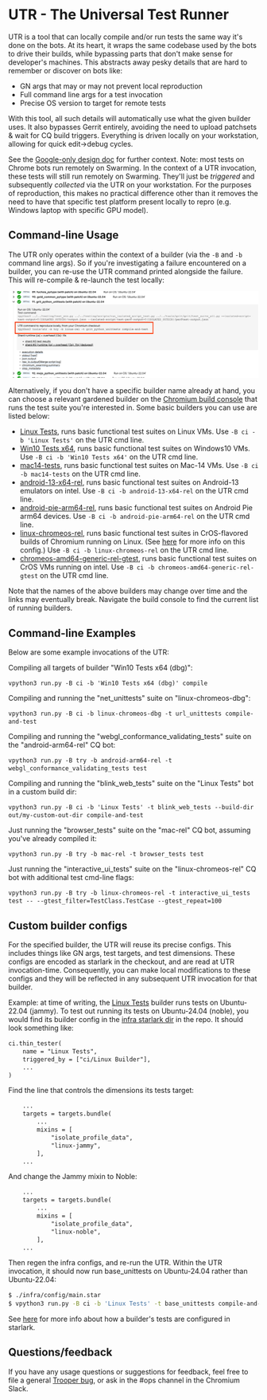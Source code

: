 # UTR - The Universal Test Runner

UTR is a tool that can locally compile and/or run tests the same way it's done
on the bots. At its heart, it wraps the same codebase used by the bots to drive
their builds, while bypassing parts that don't make sense for developer's
machines. This abstracts away pesky details that are hard to remember or
discover on bots like:
- GN args that may or may not prevent local reproduction
- Full command line args for a test invocation
- Precise OS version to target for remote tests

With this tool, all such details will automatically use what the given builder
uses. It also bypasses Gerrit entirely, avoiding the need to upload patchsets
& wait for CQ build triggers. Everything is driven locally on your workstation,
allowing for quick edit->debug cycles.

See the [Google-only design doc](https://goto.google.com/chrome-utr) for
further context. Note: most tests on Chrome bots run remotely on Swarming. In
the context of a UTR invocation, these tests will still run remotely on
Swarming. They'll just be _triggered_ and subsequently _collected_
via the UTR on your workstation. For the purposes of reproduction, this makes
no practical difference other than it removes the need to have that specific
test platform present locally to repro (e.g. Windows laptop with specific GPU
model).

## Command-line Usage

The UTR only operates within the context of a builder (via the `-B` and `-b`
command line args). So if you're investigating a failure encountered on a
builder, you can re-use the UTR command printed alongside the failure.
This will re-compile & re-launch the test locally:

<!-- TODO(crbug.com/349529661): Replace with a SS of repro instructions.-->
![Milo UTR invocation](docs/milo_command.png)

Alternatively, if you don't have a specific builder name already at hand, you
can choose a relevant gardened builder on the
[Chromium build console](https://build.chromium.org/) that runs the test suite
you're interested in. Some basic builders you can use are listed below:
- [Linux Tests](https://ci.chromium.org/ui/p/chromium/builders/ci/Linux%20Tests),
  runs basic functional test suites on Linux VMs. Use `-B ci -b 'Linux Tests'`
  on the UTR cmd line.
- [Win10 Tests x64](https://ci.chromium.org/ui/p/chromium/builders/ci/Win10%20Tests%20x64),
  runs basic functional test suites on Windows10 VMs. Use `-B ci -b
  'Win10 Tests x64'` on the UTR cmd line.
- [mac14-tests](https://ci.chromium.org/ui/p/chromium/builders/ci/mac14-tests),
  runs basic functional test suites on Mac-14 VMs. Use `-B ci -b mac14-tests`
  on the UTR cmd line.
- [android-13-x64-rel](https://ci.chromium.org/ui/p/chromium/builders/ci/android-13-x64-rel),
  runs basic functional test suites on Android-13 emulators on intel. Use `-B
  ci -b android-13-x64-rel` on the UTR cmd line.
- [android-pie-arm64-rel](https://ci.chromium.org/ui/p/chromium/builders/ci/android-pie-arm64-rel),
  runs basic functional test suites on Android Pie arm64 devices. Use `-B ci -b
  android-pie-arm64-rel` on the UTR cmd line.
- [linux-chromeos-rel](https://ci.chromium.org/ui/p/chromium/builders/ci/linux-chromeos-rel),
  runs basic functional test suites in CrOS-flavored builds of Chromium running
  on Linux. (See
  [here](https://chromium.googlesource.com/chromium/src/+/main/docs/chromeos_build_instructions.md#Chromium-OS-on-Linux-linux_chromeos)
  for more info on this config.) Use `-B ci -b linux-chromeos-rel` on the UTR
  cmd line.
- [chromeos-amd64-generic-rel-gtest](https://ci.chromium.org/ui/p/chromium/builders/ci/chromeos-amd64-generic-rel-gtest),
  runs basic functional test suites on CrOS VMs running on intel. Use `-B ci -b
  chromeos-amd64-generic-rel-gtest` on the UTR cmd line.

Note that the names of the above builders may change over time and the links
may eventually break. Navigate the build console to find the current list of
running builders.

## Command-line Examples

Below are some example invocations of the UTR:

Compiling all targets of builder "Win10 Tests x64 (dbg)":
```
vpython3 run.py -B ci -b 'Win10 Tests x64 (dbg)' compile
```

Compiling and running the "net_unittests" suite on "linux-chromeos-dbg":
```
vpython3 run.py -B ci -b linux-chromeos-dbg -t url_unittests compile-and-test
```

Compiling and running the "webgl_conformance_validating_tests" suite on the
"android-arm64-rel" CQ bot:
```
vpython3 run.py -B try -b android-arm64-rel -t webgl_conformance_validating_tests test
```

Compiling and running the "blink_web_tests" suite on the "Linux Tests" bot in a
custom build dir:
```
vpython3 run.py -B ci -b 'Linux Tests' -t blink_web_tests --build-dir out/my-custom-out-dir compile-and-test
```

Just running the "browser_tests" suite on the "mac-rel" CQ bot, assuming you've
already compiled it:
```
vpython3 run.py -B try -b mac-rel -t browser_tests test
```

Just running the "interactive_ui_tests" suite on the "linux-chromeos-rel" CQ bot
with additional test cmd-line flags:
```
vpython3 run.py -B try -b linux-chromeos-rel -t interactive_ui_tests test -- --gtest_filter=TestClass.TestCase --gtest_repeat=100
```

## Custom builder configs

For the specified builder, the UTR will reuse its precise configs. This includes
things like GN args, test targets, and test dimensions. These configs are
encoded as starlark in the checkout, and are read at UTR invocation-time.
Consequently, you can make local modifications to these configs and they will be
reflected in any subsequent UTR invocation for that builder.

Example: at time of writing, the
[Linux Tests](https://ci.chromium.org/ui/p/chromium/builders/ci/Linux%20Tests)
builder runs tests on Ubuntu-22.04 (jammy). To test out running its tests on
Ubuntu-24.04 (noble), you would find its builder config in the
[infra starlark dir](https://source.chromium.org/chromium/chromium/src/+/main:infra/config/subprojects/)
in the repo. It should look something like:
```
ci.thin_tester(
    name = "Linux Tests",
    triggered_by = ["ci/Linux Builder"],
    ...
)
```

Find the line that controls the dimensions its tests target:
```
    ...
    targets = targets.bundle(
        ...
        mixins = [
            "isolate_profile_data",
            "linux-jammy",
        ],
    ...
```

And change the Jammy mixin to Noble:
```
    ...
    targets = targets.bundle(
        ...
        mixins = [
            "isolate_profile_data",
            "linux-noble",
        ],
    ...
```

Then regen the infra configs, and re-run the UTR. Within the UTR invocation,
it should now run base_unittests on Ubuntu-24.04 rather than Ubuntu-22.04:
```sh
$ ./infra/config/main.star
$ vpython3 run.py -B ci -b 'Linux Tests' -t base_unittests compile-and-test
```

See [here](../../infra/config/targets/README.md) for more info about how a
builder's tests are configured in starlark.

## Questions/feedback

If you have any usage questions or suggestions for feedback, feel free to file
a general [Trooper bug](https://g.co/bugatrooper), or ask in the #ops channel in
the Chromium Slack.
